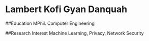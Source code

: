 # Lambert Kofi Gyan Danquah

##Education
MPhil. Computer Engineering


##Research Interest
Machine Learning, Privacy, Network Security 
